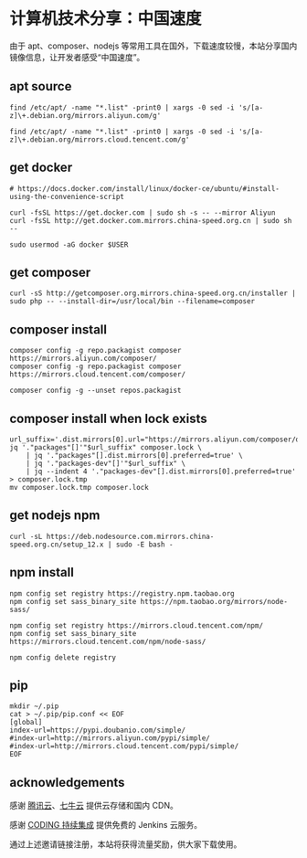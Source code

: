 # 计算机技术分享：中国速度

由于 apt、composer、nodejs 等常用工具在国外，下载速度较慢，本站分享国内镜像信息，让开发者感受“中国速度”。

## apt source

```
find /etc/apt/ -name "*.list" -print0 | xargs -0 sed -i 's/[a-z]\+.debian.org/mirrors.aliyun.com/g'

find /etc/apt/ -name "*.list" -print0 | xargs -0 sed -i 's/[a-z]\+.debian.org/mirrors.cloud.tencent.com/g'
```
## get docker

```
# https://docs.docker.com/install/linux/docker-ce/ubuntu/#install-using-the-convenience-script

curl -fsSL https://get.docker.com | sudo sh -s -- --mirror Aliyun
curl -fsSL http://get.docker.com.mirrors.china-speed.org.cn | sudo sh --

sudo usermod -aG docker $USER
```

## get composer

```
curl -sS http://getcomposer.org.mirrors.china-speed.org.cn/installer | sudo php -- --install-dir=/usr/local/bin --filename=composer
```

## composer install

```
composer config -g repo.packagist composer https://mirrors.aliyun.com/composer/
composer config -g repo.packagist composer https://mirrors.cloud.tencent.com/composer/

composer config -g --unset repos.packagist
```

## composer install when lock exists

```
url_suffix='.dist.mirrors[0].url="https://mirrors.aliyun.com/composer/dists/%package%/%reference%.%type%"'
jq '."packages"[]'"$url_suffix" composer.lock \
    | jq '."packages"[].dist.mirrors[0].preferred=true' \
    | jq '."packages-dev"[]'"$url_suffix" \
    | jq --indent 4 '."packages-dev"[].dist.mirrors[0].preferred=true' > composer.lock.tmp
mv composer.lock.tmp composer.lock
```

## get nodejs npm

```
curl -sL https://deb.nodesource.com.mirrors.china-speed.org.cn/setup_12.x | sudo -E bash -
```

## npm install

```
npm config set registry https://registry.npm.taobao.org
npm config set sass_binary_site https://npm.taobao.org/mirrors/node-sass/

npm config set registry https://mirrors.cloud.tencent.com/npm/
npm config set sass_binary_site https://mirrors.cloud.tencent.com/npm/node-sass/

npm config delete registry
```

## pip

```
mkdir ~/.pip
cat > ~/.pip/pip.conf << EOF
[global]
index-url=https://pypi.doubanio.com/simple/
#index-url=http://mirrors.aliyun.com/pypi/simple/
#index-url=http://mirrors.cloud.tencent.com/pypi/simple/
EOF
```

## acknowledgements

感谢 [腾讯云](https://cloud.tencent.com/act/cps/redirect?redirect=10042&cps_key=16b83d1aa2e322d67b11fa1daaa4ab6b)、[七牛云](https://portal.qiniu.com/signup?code=1h6w1ounb13yp) 提供云存储和国内 CDN。

感谢 [CODING 持续集成](https://coding.net/products/ci?cps_source=PIevZ6Jr) 提供免费的 Jenkins 云服务。

通过上述邀请链接注册，本站将获得流量奖励，供大家下载使用。
